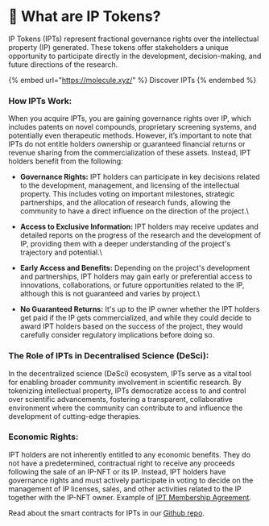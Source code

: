 # 💊 What are IP Tokens?

IP Tokens (IPTs) represent fractional governance rights over the intellectual property (IP) generated. These tokens offer stakeholders a unique opportunity to participate directly in the development, decision-making, and future directions of the research.

{% embed url="https://molecule.xyz/" %}
Discover IPTs&#x20;
{% endembed %}

### **How IPTs Work**:

When you acquire IPTs, you are gaining governance rights over IP, which includes patents on novel compounds, proprietary screening systems, and potentially even therapeutic methods. However, it’s important to note that IPTs do not entitle holders ownership or guaranteed financial returns or revenue sharing from the commercialization of these assets. Instead, IPT holders benefit from the following:

* **Governance Rights:** IPT holders can participate in key decisions related to the development, management, and licensing of the intellectual property. This includes voting on important milestones, strategic partnerships, and the allocation of research funds, allowing the community to have a direct influence on the direction of the project.\

* **Access to Exclusive Information:** IPT holders may receive updates and detailed reports on the progress of the research and the development of IP, providing them with a deeper understanding of the project's trajectory and potential.\

* **Early Access and Benefits:** Depending on the project's development and partnerships, IPT holders may gain early or preferential access to innovations, collaborations, or future opportunities related to the IP, although this is not guaranteed and varies by project.\

* **No Guaranteed Returns:** It's up to the IP owner whether the IPT holders get paid if the IP gets commercialized, and while they could decide to award IPT holders based on the success of the project, they would carefully consider regulatory implications before doing so.

### **The Role of IPTs in Decentralised Science (DeSci)**:

In the decentralized science (DeSci) ecosystem, IPTs serve as a vital tool for enabling broader community involvement in scientific research. By tokenizing intellectual property, IPTs democratize access to and control over scientific advancements, fostering a transparent, collaborative environment where the community can contribute to and influence the development of cutting-edge therapies.

### Economic Rights:

IPT holders are not inherently entitled to any economic benefits. They do not have a predetermined, contractual right to receive any proceeds following the sale of an IP-NFT or its IP. Instead, IPT holders have governance rights and must actively participate in voting to decide on the management of IP licenses, sales, and other activities related to the IP together with the IP-NFT owner. Example of [IPT Membership Agreement](https://github.com/moleculeprotocol/Legal-Contracts/blob/main/IPT%20Membership%20Agreements/Model%20IPT%20Membership%20Agreement.pdf).



Read about the smart contracts for IPTs in our [Github repo](https://github.com/moleculeprotocol/IPNFT/tree/main).






